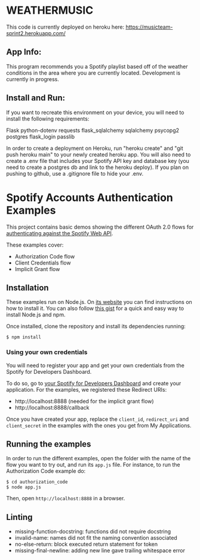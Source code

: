 # WEATHERMUSIC

This code is currently deployed on heroku here: https://musicteam-sprint2.herokuapp.com/

## App Info:

This program recommends you a Spotify playlist based off of the weather conditions in the area where you are currently located. Development is currently in progress.


## Install and Run:

If you want to recreate this environment on your device, you will need to install the following requirements:

Flask
python-dotenv
requests
flask_sqlalchemy
sqlalchemy
psycopg2
postgres
flask_login
passlib

In order to create a deployment on Heroku, run "heroku create" and "git push heroku main" to your newly created heroku app. You will also need to create a .env file that includes your Spotify API key and database key (you need to create a postgres db and link to the heroku deploy). If you plan on pushing to github, use a .gitignore file to hide your .env.

# Spotify Accounts Authentication Examples

This project contains basic demos showing the different OAuth 2.0 flows for [authenticating against the Spotify Web API](https://developer.spotify.com/web-api/authorization-guide/).

These examples cover:

* Authorization Code flow
* Client Credentials flow
* Implicit Grant flow

## Installation

These examples run on Node.js. On [its website](http://www.nodejs.org/download/) you can find instructions on how to install it. You can also follow [this gist](https://gist.github.com/isaacs/579814) for a quick and easy way to install Node.js and npm.

Once installed, clone the repository and install its dependencies running:

    $ npm install

### Using your own credentials
You will need to register your app and get your own credentials from the Spotify for Developers Dashboard.

To do so, go to [your Spotify for Developers Dashboard](https://beta.developer.spotify.com/dashboard) and create your application. For the examples, we registered these Redirect URIs:

* http://localhost:8888 (needed for the implicit grant flow)
* http://localhost:8888/callback

Once you have created your app, replace the `client_id`, `redirect_uri` and `client_secret` in the examples with the ones you get from My Applications.

## Running the examples
In order to run the different examples, open the folder with the name of the flow you want to try out, and run its `app.js` file. For instance, to run the Authorization Code example do:

    $ cd authorization_code
    $ node app.js

Then, open `http://localhost:8888` in a browser.

## Linting
- missing-function-docstring: functions did not require docstring
- invalid-name: names did not fit the naming convention associated
- no-else-return: block executed return statement for token
- missing-final-newline: adding new line gave trailing whitespace error
